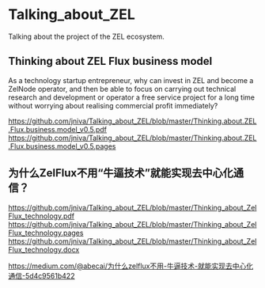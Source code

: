 # Talking_about_ZEL
Talking about the project of the ZEL ecosystem.

## Thinking about ZEL Flux business model
As a technology startup entrepreneur, why can invest in ZEL and become a ZelNode operator, and then be able to focus on carrying out technical research and development or operator a free service project for a long time without worrying about realising commercial profit immediately?

https://github.com/jniva/Talking_about_ZEL/blob/master/Thinking.about.ZEL.Flux.business.model_v0.5.pdf
https://github.com/jniva/Talking_about_ZEL/blob/master/Thinking.about.ZEL.Flux.business.model_v0.5.pages

## 为什么ZelFlux不用“牛逼技术”就能实现去中心化通信？

https://github.com/jniva/Talking_about_ZEL/blob/master/Thinking_about_ZelFlux_technology.pdf
https://github.com/jniva/Talking_about_ZEL/blob/master/Thinking_about_ZelFlux_technology.pages
https://github.com/jniva/Talking_about_ZEL/blob/master/Thinking_about_ZelFlux_technology.docx

https://medium.com/@abecai/为什么zelflux不用-牛逼技术-就能实现去中心化通信-5d4c9561b422
